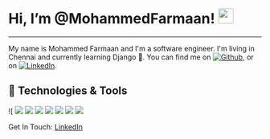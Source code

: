# Hi, I’m @MohammedFarmaan! <img src="https://raw.githubusercontent.com/MartinHeinz/MartinHeinz/master/wave.gif" width="30px" height="30px" />
___
My name is Mohammed Farmaan and I'm a software engineer. I'm living in Chennai and currently learning Django 🌱. You can find me on [![Github][1.2]][1],  or on [![LinkedIn][2.2]][2].

## 🔧 Technologies & Tools
![
![](https://img.shields.io/badge/Code-Python-informational?style=flat&logo=python&logoColor=white&color=e85d04)
![](https://img.shields.io/badge/Code-SQL-informational?style=flat&logo=postgresql&logoColor=white&color=e85d04)
![](https://img.shields.io/badge/Framework-React-informational?style=flat&logo=react&logoColor=white&color=f48c06)
![](https://img.shields.io/badge/Framework-Django-informational?style=flat&logo=django&logoColor=white&color=f48c06)
![](https://img.shields.io/badge/Vcs-GIT-informational?style=flat&logo=git&logoColor=white&color=f48c06)
![](https://img.shields.io/badge/Code-HTML5-informational?style=flat&logo=html5&logoColor=white&color=faa307)
![](https://img.shields.io/badge/Code-CSS3-informational?style=flat&logo=css3&logoColor=white&color=faa307)

Get In Touch: [LinkedIn](https://www.linkedin.com/in/mohammed-farmaan-4b2449242/) 

[1.2]: http://i.imgur.com/9I6NRUm.png (github icon without padding)
[2.2]: https://raw.githubusercontent.com/MartinHeinz/MartinHeinz/master/linkedin-3-16.png (LinkedIn icon without padding)


[1]: https://github.com/MohammedFarmaan
[2]: https://www.linkedin.com/in/mohammed-farmaan-4b2449242/

